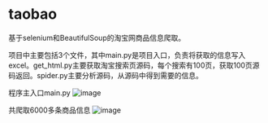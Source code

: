 # taobao
基于selenium和BeautifulSoup的淘宝网商品信息爬取。

项目中主要包括3个文件，其中main.py是项目入口，负责将获取的信息写入excel。get_html.py主要获取淘宝搜索页源码，每个搜索有100页，获取100页源码返回。spider.py主要分析源码，从源码中得到需要的信息。

程序主入口main.py
![image](https://github.com/chifeng111/taobao/raw/master/img/1.jpg)

共爬取6000多条商品信息
![image](https://github.com/chifeng111/taobao/raw/master/img/2.jpg)
